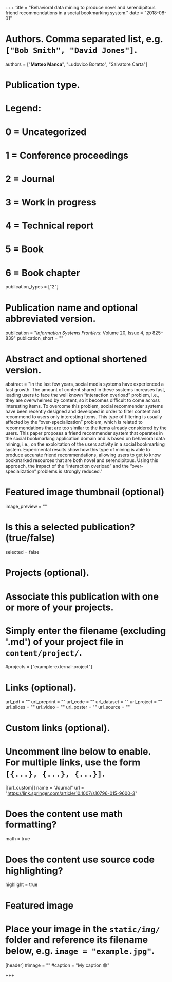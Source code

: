 +++
title = "Behavioral data mining to produce novel and serendipitous friend recommendations in a social bookmarking system."
date = "2018-08-01"

# Authors. Comma separated list, e.g. `["Bob Smith", "David Jones"]`.

authors = ["**Matteo Manca**", "Ludovico Boratto", "Salvatore Carta"]


# Publication type.
# Legend:
# 0 = Uncategorized
# 1 = Conference proceedings
# 2 = Journal
# 3 = Work in progress
# 4 = Technical report
# 5 = Book
# 6 = Book chapter
publication_types = ["2"]

# Publication name and optional abbreviated version.
publication = "*Information Systems Frontiers*: Volume 20, Issue 4, pp 825–839"
publication_short = ""


# Abstract and optional shortened version.
abstract = "In the last few years, social media systems have experienced a fast growth. The amount of content shared in these systems increases fast, leading users to face the well known “interaction overload” problem, i.e., they are overwhelmed by content, so it becomes difficult to come across interesting items. To overcome this problem, social recommender systems have been recently designed and developed in order to filter content and recommend to users only interesting items. This type of filtering is usually affected by the “over-specialization” problem, which is related to recommendations that are too similar to the items already considered by the users. This paper proposes a friend recommender system that operates in the social bookmarking application domain and is based on behavioral data mining, i.e., on the exploitation of the users activity in a social bookmarking system. Experimental results show how this type of mining is able to produce accurate friend recommendations, allowing users to get to know bookmarked resources that are both novel and serendipitous. Using this approach, the impact of the “interaction overload” and the “over-specialization” problems is strongly reduced."

# Featured image thumbnail (optional)
image_preview = ""

# Is this a selected publication? (true/false)
selected = false

# Projects (optional).
#   Associate this publication with one or more of your projects.
#   Simply enter the filename (excluding '.md') of your project file in `content/project/`.
#projects = ["example-external-project"]

# Links (optional).
url_pdf = ""
url_preprint = ""
url_code = ""
url_dataset = ""
url_project = ""
url_slides = ""
url_video = ""
url_poster = ""
url_source = ""

# Custom links (optional).
#   Uncomment line below to enable. For multiple links, use the form `[{...}, {...}, {...}]`.
[[url_custom]]
name = "Journal"
url = "https://link.springer.com/article/10.1007/s10796-015-9600-3"

# Does the content use math formatting?
math = true

# Does the content use source code highlighting?
highlight = true
  
# Featured image
# Place your image in the `static/img/` folder and reference its filename below, e.g. `image = "example.jpg"`.
[header]
#image = ""
#caption = "My caption :smile:"

+++


